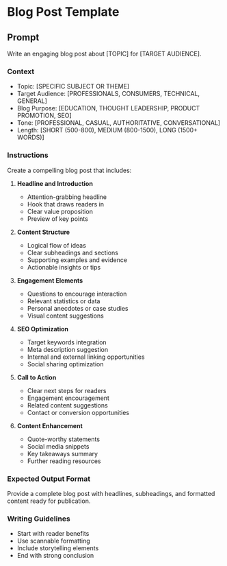 # Blog Post Template

## Prompt
Write an engaging blog post about [TOPIC] for [TARGET AUDIENCE].

### Context
- Topic: [SPECIFIC SUBJECT OR THEME]
- Target Audience: [PROFESSIONALS, CONSUMERS, TECHNICAL, GENERAL]
- Blog Purpose: [EDUCATION, THOUGHT LEADERSHIP, PRODUCT PROMOTION, SEO]
- Tone: [PROFESSIONAL, CASUAL, AUTHORITATIVE, CONVERSATIONAL]
- Length: [SHORT (500-800), MEDIUM (800-1500), LONG (1500+ WORDS)]

### Instructions
Create a compelling blog post that includes:

1. **Headline and Introduction**
   - Attention-grabbing headline
   - Hook that draws readers in
   - Clear value proposition
   - Preview of key points

2. **Content Structure**
   - Logical flow of ideas
   - Clear subheadings and sections
   - Supporting examples and evidence
   - Actionable insights or tips

3. **Engagement Elements**
   - Questions to encourage interaction
   - Relevant statistics or data
   - Personal anecdotes or case studies
   - Visual content suggestions

4. **SEO Optimization**
   - Target keywords integration
   - Meta description suggestion
   - Internal and external linking opportunities
   - Social sharing optimization

5. **Call to Action**
   - Clear next steps for readers
   - Engagement encouragement
   - Related content suggestions
   - Contact or conversion opportunities

6. **Content Enhancement**
   - Quote-worthy statements
   - Social media snippets
   - Key takeaways summary
   - Further reading resources

### Expected Output Format
Provide a complete blog post with headlines, subheadings, and formatted content ready for publication.

### Writing Guidelines
- Start with reader benefits
- Use scannable formatting
- Include storytelling elements
- End with strong conclusion
